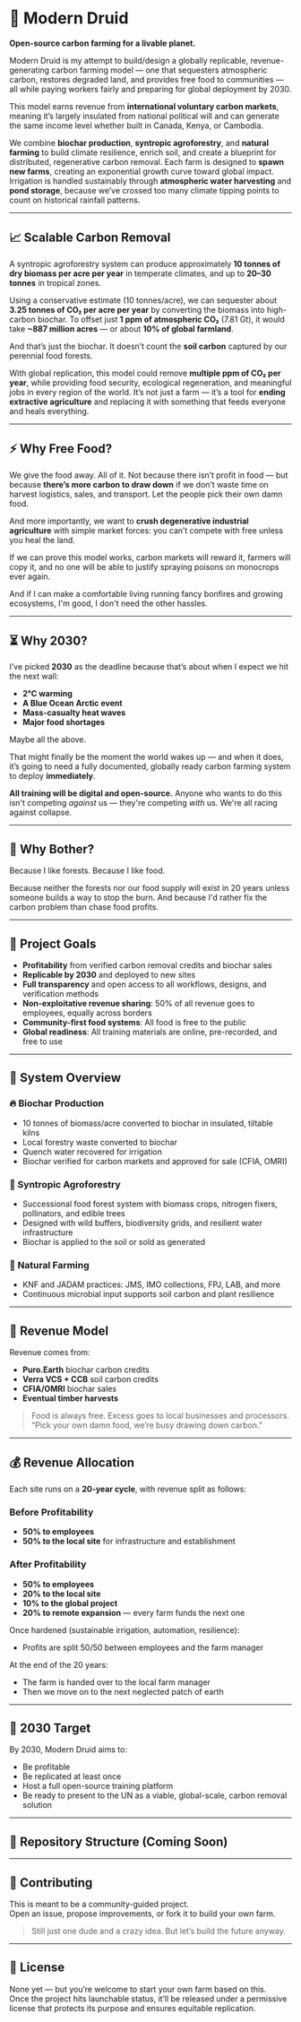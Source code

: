 # 🌿 Modern Druid

**Open-source carbon farming for a livable planet.**

Modern Druid is my attempt to build/design a globally replicable, revenue-generating carbon farming model — one that sequesters atmospheric carbon, restores degraded land, and provides free food to communities — all while paying workers fairly and preparing for global deployment by 2030.

This model earns revenue from **international voluntary carbon markets**, meaning it’s largely insulated from national political will and can generate the same income level whether built in Canada, Kenya, or Cambodia.

We combine **biochar production**, **syntropic agroforestry**, and **natural farming** to build climate resilience, enrich soil, and create a blueprint for distributed, regenerative carbon removal. Each farm is designed to **spawn new farms**, creating an exponential growth curve toward global impact. Irrigation is handled sustainably through **atmospheric water harvesting** and **pond storage**, because we’ve crossed too many climate tipping points to count on historical rainfall patterns.

---

## 📈 Scalable Carbon Removal

A syntropic agroforestry system can produce approximately **10 tonnes of dry biomass per acre per year** in temperate climates, and up to **20–30 tonnes** in tropical zones.

Using a conservative estimate (10 tonnes/acre), we can sequester about **3.25 tonnes of CO₂ per acre per year** by converting the biomass into high-carbon biochar. To offset just **1 ppm of atmospheric CO₂** (7.81 Gt), it would take **~887 million acres** — or about **10% of global farmland**.

And that’s just the biochar. It doesn’t count the **soil carbon** captured by our perennial food forests.

With global replication, this model could remove **multiple ppm of CO₂ per year**, while providing food security, ecological regeneration, and meaningful jobs in every region of the world. It’s not just a farm — it’s a tool for **ending extractive agriculture** and replacing it with something that feeds everyone and heals everything.

---

## ⚡ Why Free Food?

We give the food away. All of it. Not because there isn’t profit in food — but because **there’s more carbon to draw down** if we don’t waste time on harvest logistics, sales, and transport. Let the people pick their own damn food.

And more importantly, we want to **crush degenerative industrial agriculture** with simple market forces: you can’t compete with free unless you heal the land.

If we can prove this model works, carbon markets will reward it, farmers will copy it, and no one will be able to justify spraying poisons on monocrops ever again.

And if I can make a comfortable living running fancy bonfires and growing ecosystems, I'm good, I don't need the other hassles.

---

## ⏳ Why 2030?

I’ve picked **2030** as the deadline because that’s about when I expect we hit the next wall:
- **2°C warming**
- **A Blue Ocean Arctic event**
- **Mass-casualty heat waves**
- **Major food shortages**

Maybe all the above.

That might finally be the moment the world wakes up — and when it does, it’s going to need a fully documented, globally ready carbon farming system to deploy **immediately**.

**All training will be digital and open-source.** Anyone who wants to do this isn't competing *against* us — they're competing *with* us. We're all racing against collapse.

---

## 🌿 Why Bother?

Because I like forests. Because I like food.

Because neither the forests nor our food supply will exist in 20 years unless someone builds a way to stop the burn. And because I'd rather fix the carbon problem than chase food profits.

---

## 🚀 Project Goals

- **Profitability** from verified carbon removal credits and biochar sales
- **Replicable by 2030** and deployed to new sites
- **Full transparency** and open access to all workflows, designs, and verification methods
- **Non-exploitative revenue sharing**: 50% of all revenue goes to employees, equally across borders
- **Community-first food systems**: All food is free to the public
- **Global readiness**: All training materials are online, pre-recorded, and free to use

---

## 🔧 System Overview

### 🔥 Biochar Production
- 10 tonnes of biomass/acre converted to biochar in insulated, tiltable kilns
- Local forestry waste converted to biochar
- Quench water recovered for irrigation
- Biochar verified for carbon markets and approved for sale (CFIA, OMRI)

### 🌳 Syntropic Agroforestry
- Successional food forest system with biomass crops, nitrogen fixers, pollinators, and edible trees
- Designed with wild buffers, biodiversity grids, and resilient water infrastructure
- Biochar is applied to the soil or sold as generated

### 🧪 Natural Farming
- KNF and JADAM practices: JMS, IMO collections, FPJ, LAB, and more
- Continuous microbial input supports soil carbon and plant resilience

---

## 💸 Revenue Model

Revenue comes from:
- **Puro.Earth** biochar carbon credits
- **Verra VCS + CCB** soil carbon credits
- **CFIA/OMRI** biochar sales
- **Eventual timber harvests**

> Food is always free. Excess goes to local businesses and processors.  
> “Pick your own damn food, we’re busy drawing down carbon.”

---

## 💰 Revenue Allocation

Each site runs on a **20-year cycle**, with revenue split as follows:

### Before Profitability
- **50% to employees**
- **50% to the local site** for infrastructure and establishment

### After Profitability
- **50% to employees**
- **20% to the local site**
- **10% to the global project**
- **20% to remote expansion** — every farm funds the next one

Once hardened (sustainable irrigation, automation, resilience):
- Profits are split 50/50 between employees and the farm manager

At the end of the 20 years:
- The farm is handed over to the local farm manager
- Then we move on to the next neglected patch of earth

---

## 🧭 2030 Target

By 2030, Modern Druid aims to:
- Be profitable
- Be replicated at least once
- Host a full open-source training platform
- Be ready to present to the UN as a viable, global-scale, carbon removal solution

---

## 📂 Repository Structure (Coming Soon)

---

## 🤝 Contributing

This is meant to be a community-guided project.  
Open an issue, propose improvements, or fork it to build your own farm.

> Still just one dude and a crazy idea. But let’s build the future anyway.

---

## 📜 License

None yet — but you’re welcome to start your own farm based on this.  
Once the project hits launchable status, it’ll be released under a permissive license that protects its purpose and ensures equitable replication.
